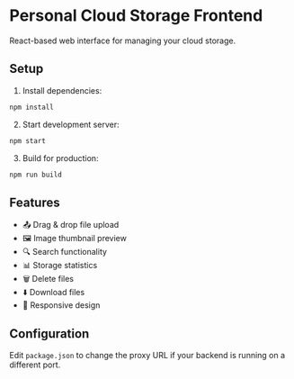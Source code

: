 # Personal Cloud Storage Frontend

React-based web interface for managing your cloud storage.

## Setup

1. Install dependencies:
```bash
npm install
```

2. Start development server:
```bash
npm start
```

3. Build for production:
```bash
npm run build
```

## Features

- 📤 Drag & drop file upload
- 🖼️ Image thumbnail preview
- 🔍 Search functionality
- 📊 Storage statistics
- 🗑️ Delete files
- ⬇️ Download files
- 📱 Responsive design

## Configuration

Edit `package.json` to change the proxy URL if your backend is running on a different port.
